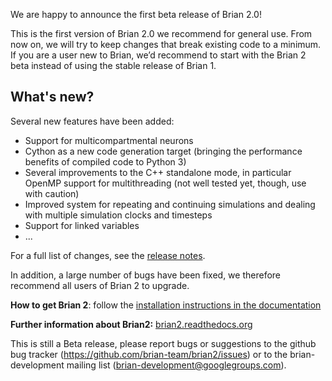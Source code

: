 <html><body><p>We are happy to announce the first beta release of Brian 2.0!

This is the first version of Brian 2.0 we recommend for general use. From now on, we will try to keep changes that break existing code to a minimum. If you are a user new to Brian, we’d recommend to start with the Brian 2 beta instead of using the stable release of Brian 1.
</p><h2>What's new?</h2>
Several new features have been added:
<ul>
	<li>Support for multicompartmental neurons</li>
	<li>Cython as a new code generation target (bringing the performance benefits of compiled code to Python 3)</li>
	<li>Several improvements to the C++ standalone mode, in particular OpenMP support for multithreading (not well tested yet, though, use with caution)</li>
	<li>Improved system for repeating and continuing simulations and dealing with multiple simulation clocks and timesteps</li>
	<li>Support for linked variables</li>
	<li>...</li>
</ul>
For a full list of changes, see the <a href="https://brian2.readthedocs.org/en/2.0beta/introduction/release_notes.html">release notes</a>.

In addition, a large number of bugs have been fixed, we therefore recommend all users of Brian 2 to upgrade.

<strong>How to get Brian 2</strong>: follow the <a href="https://brian2.readthedocs.org/en/2.0beta/introduction/install.html">installation instructions in the documentation</a>

<strong>Further information about Brian2:</strong> <a href="http://brian2.readthedocs.org">brian2.readthedocs.org</a>

This is still a Beta release, please report bugs or suggestions to the github bug tracker (<a class="reference external" href="https://github.com/brian-team/brian2/issues">https://github.com/brian-team/brian2/issues</a>) or to the brian-development mailing list (<a class="reference external" href="mailto:brian-development%40googlegroups.com">brian-development@googlegroups.com</a>).</body></html>
